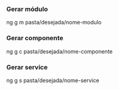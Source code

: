 ### Gerar módulo
ng g m pasta/desejada/nome-modulo

### Gerar componente
ng g c pasta/desejada/nome-componente

### Gerar service
ng g s pasta/desejada/nome-service